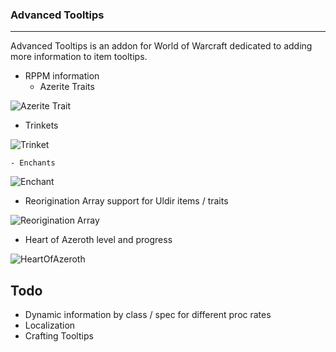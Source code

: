 ### Advanced Tooltips
---
Advanced Tooltips is an addon for World of Warcraft dedicated to adding more information to item tooltips.
- RPPM information
    - Azerite Traits
    
![Azerite Trait](https://i.imgur.com/F85hrn9.png)
   
   - Trinkets
    
![Trinket](https://i.imgur.com/gDFD8O0.png)
    
    - Enchants
    
![Enchant](https://i.imgur.com/TDJ4zYn.png)

- Reorigination Array support for Uldir items / traits

![Reorigination Array](https://i.imgur.com/HPWMGl0.png)

- Heart of Azeroth level and progress

![HeartOfAzeroth](https://i.imgur.com/oLG21mu.png)

## Todo
- Dynamic information by class / spec for different proc rates
- Localization
- Crafting Tooltips
